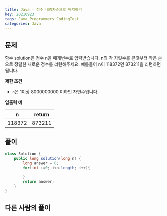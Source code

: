 ```yaml
---
title: Java - 정수 내림차순으로 배치하기
key: 20210923
tags: Java Programmers CodingTest
categories: Java
---
```


## 문제

함수 solution은 정수 n을 매개변수로 입력받습니다. n의 각 자릿수를 큰것부터 작은 순으로 정렬한 새로운 정수를 리턴해주세요. 예를들어 n이 118372면 873211을 리턴하면 됩니다.  

**제한 조건**  

* `n`은 1이상 8000000000 이하인 자연수입니다.  

**입출력 예**  

|n|return|
|--|--|
|118372|873211|

## 풀이
~~~java
class Solution {
    public long solution(long n) {
        long answer = 0;
        for(int i=0; i<n.length; i++){
              
        }
        return answer;
    }
}  
~~~ 


## 다른 사람의 풀이
~~~java
  
~~~
